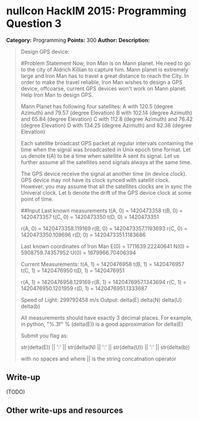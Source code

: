 # nullcon HackIM 2015: Programming Question 3

**Category:** Programming
**Points:** 300
**Author:**
**Description:**
>Design GPS device:
>
>#Problem Statement
>Now, Iron Man is on Mann planet. He need to go to the city of Aldrich Killian to capture him. Mann planet is extremely large and Iron Man has to travel a great distance to reach the City. In order to make the travel reliable, Iron Man wishes to design a GPS device, offcoarse, current GPS devices won't work on Mann planet. Help Iron Man to design GPS.
>
>Mann Planet has following four satellites:
>A with 120.5 (degree Azimuth) and 79.57 (degree Elevation)
>B with 102.14 (degree Azimuth) and 65.84 (degree Elevation)
>C with 112.8 (degree Azimuth) and 76.42 (degree Elevation)
>D with 134.25 (degree Azimuth) and 82.38 (degree Elevation)
>
>Each satellite broadcast GPS packet at regular intervals containing the time when the signal was broadcasted in Unix epoch time format. Let us denote t(A) to be a time when satellite A sent its signal. Let us further assume all the satellites send signals always at the same time.
>
>The GPS device receive the signal at another time (in device clock). GPS device may not have its clock synced with satellit clock. However, you may assume that all the satellites clocks are in sync the Univeral clock. Let b denote the drift of the GPS device clock at some point of time.
>
>##Input
>Last known measurements
>t(A, 0) = 1420473358
>t(B, 0) = 1420473357
>t(C, 0) = 1420473350
>t(D, 0) = 1420473351
>
>r(A, 0) = 1420473358.119169
>r(B, 0) = 1420473357.1193693
>r(C, 0) = 1420473350.109696
>r(D, 0) = 1420473351.1183686
>
>Last known coordinates of Iron Man
>E(0) = 1711639.22240641
>N(0) = 5908759.74357952
>U(0) = 1679966.70406394
>
>Current Measurements:
>t(A, 1) = 1420476958
>t(B, 1) = 1420476957
>t(C, 1) = 1420476950
>t(D, 1) = 1420476951
>
>r(A, 1) = 1420476958.129169
>r(B, 1) = 1420476957.1343694
>r(C, 1) = 1420476950.1201959
>r(D, 1) = 1420476951.1333687
>
>Speed of Light:
>299792458 m/s
>Output:
>delta(E)
>delta(N)
>delta(U)
>delta(b)
>
>All measurements should have exactly 3 decimal places. For example, in python, "%.3f" % (delta(E)) is a good approximation for delta(E)
>
>Submit you flag as:
>
>str(delta(E)) || ':' || str(delta(N) || ':' || str(delta(U)) || ':' || str(delta(b))
>
>with no spaces and where || is the string concatnation operator

## Write-up

(TODO)

## Other write-ups and resources
